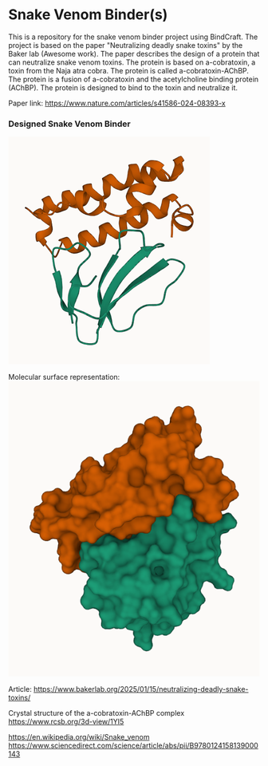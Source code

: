 # Snake Venom Binder(s)

This is a repository for the snake venom binder project using BindCraft. The project is based on the paper "Neutralizing deadly snake toxins" by the Baker lab (Awesome work). The paper describes the design of a protein that can neutralize snake venom toxins. The protein is based on a-cobratoxin, a toxin from the Naja atra cobra. The protein is called a-cobratoxin-AChBP. The protein is a fusion of a-cobratoxin and the acetylcholine binding protein (AChBP). The protein is designed to bind to the toxin and neutralize it.

Paper link:
https://www.nature.com/articles/s41586-024-08393-x

### Designed Snake Venom Binder

![Snake Venom - Binder Complex ](./others/images/5nq4_l84_s3585_mpnn4_model2_cartoon.png)

Molecular surface representation:
![Snake Venom - Binder Complex 2](./others/images/5nq4_l84_s3585_mpnn4_model2.png)

Article:
https://www.bakerlab.org/2025/01/15/neutralizing-deadly-snake-toxins/

Crystal structure of the a-cobratoxin-AChBP complex
https://www.rcsb.org/3d-view/1YI5

https://en.wikipedia.org/wiki/Snake_venom
https://www.sciencedirect.com/science/article/abs/pii/B9780124158139000143
